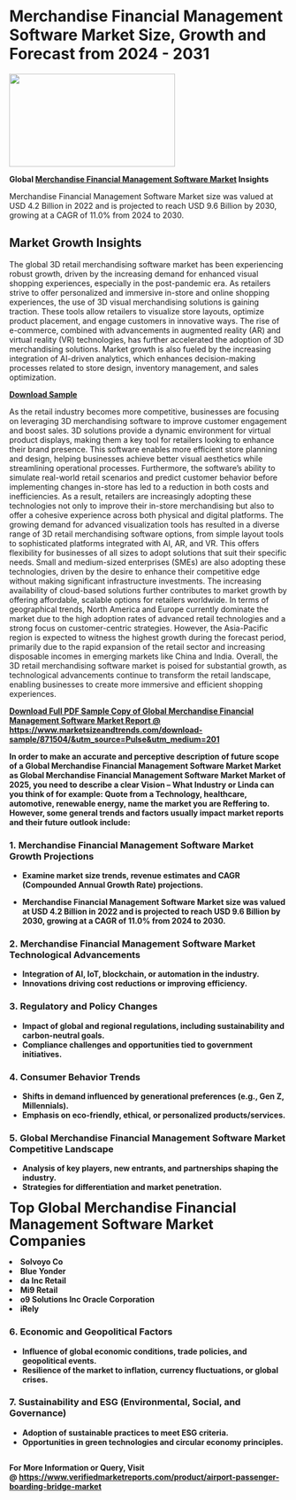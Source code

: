 <H1>Merchandise Financial Management Software Market Size, Growth and Forecast from 2024 - 2031</H1><img class="aligncenter size-medium wp-image-584254" src="https://thirdeyenews.in/wp-content/uploads/2024/09/Global-Market-Research-300x168.jpeg" alt="" width="300" height="168" /><p><strong>Global&nbsp;<a href="https://www.marketsizeandtrends.com/download-sample/871504/&amp;utm_source=Pulse&amp;utm_medium=201">Merchandise Financial Management Software Market</a> Insights</strong></p><p>Merchandise Financial Management Software Market size was valued at USD 4.2 Billion in 2022 and is projected to reach USD 9.6 Billion by 2030, growing at a CAGR of 11.0% from 2024 to 2030.</p><p><h2>Market Growth Insights</h2> <p>The global 3D retail merchandising software market has been experiencing robust growth, driven by the increasing demand for enhanced visual shopping experiences, especially in the post-pandemic era. As retailers strive to offer personalized and immersive in-store and online shopping experiences, the use of 3D visual merchandising solutions is gaining traction. These tools allow retailers to visualize store layouts, optimize product placement, and engage customers in innovative ways. The rise of e-commerce, combined with advancements in augmented reality (AR) and virtual reality (VR) technologies, has further accelerated the adoption of 3D merchandising solutions. Market growth is also fueled by the increasing integration of AI-driven analytics, which enhances decision-making processes related to store design, inventory management, and sales optimization.</p> <p><strong><a href="#">Download Sample</a></strong></p> <p>As the retail industry becomes more competitive, businesses are focusing on leveraging 3D merchandising software to improve customer engagement and boost sales. 3D solutions provide a dynamic environment for virtual product displays, making them a key tool for retailers looking to enhance their brand presence. This software enables more efficient store planning and design, helping businesses achieve better visual aesthetics while streamlining operational processes. Furthermore, the software’s ability to simulate real-world retail scenarios and predict customer behavior before implementing changes in-store has led to a reduction in both costs and inefficiencies. As a result, retailers are increasingly adopting these technologies not only to improve their in-store merchandising but also to offer a cohesive experience across both physical and digital platforms. The growing demand for advanced visualization tools has resulted in a diverse range of 3D retail merchandising software options, from simple layout tools to sophisticated platforms integrated with AI, AR, and VR. This offers flexibility for businesses of all sizes to adopt solutions that suit their specific needs. Small and medium-sized enterprises (SMEs) are also adopting these technologies, driven by the desire to enhance their competitive edge without making significant infrastructure investments. The increasing availability of cloud-based solutions further contributes to market growth by offering affordable, scalable options for retailers worldwide. In terms of geographical trends, North America and Europe currently dominate the market due to the high adoption rates of advanced retail technologies and a strong focus on customer-centric strategies. However, the Asia-Pacific region is expected to witness the highest growth during the forecast period, primarily due to the rapid expansion of the retail sector and increasing disposable incomes in emerging markets like China and India. Overall, the 3D retail merchandising software market is poised for substantial growth, as technological advancements continue to transform the retail landscape, enabling businesses to create more immersive and efficient shopping experiences.</p> <p><strong><a href="#"></p><p><span class=""><strong>Download Full PDF Sample Copy of Global Merchandise Financial Management Software Market Report</strong> @ <a href="https://www.marketsizeandtrends.com/download-sample/871504/&amp;utm_source=Pulse&amp;utm_medium=201" target="_blank">https://www.marketsizeandtrends.com/download-sample/871504/&amp;utm_source=Pulse&amp;utm_medium=201</a></span></p><p>In order to make an accurate and perceptive description of future scope of a Global&nbsp;Merchandise Financial Management Software Market Market as Global&nbsp;Merchandise Financial Management Software Market Market of 2025, you need to describe a clear Vision &ndash; What Industry or Linda can you think of for example: Quote from a Technology, healthcare, automotive, renewable energy, name the market you are Reffering to. However, some general trends and factors usually impact market reports and their future outlook include:</p><h3>1.&nbsp;<strong>Merchandise Financial Management Software Market Growth Projections</strong></h3><ul><li>Examine market size trends, revenue estimates and CAGR (Compounded Annual Growth Rate) projections.</li><li><p>Merchandise Financial Management Software Market size was valued at USD 4.2 Billion in 2022 and is projected to reach USD 9.6 Billion by 2030, growing at a CAGR of 11.0% from 2024 to 2030.</p></li></ul><h3>2.&nbsp;<strong>Merchandise Financial Management Software Market Technological Advancements</strong></h3><ul><li>Integration of AI, IoT, blockchain, or automation in the industry.</li><li>Innovations driving cost reductions or improving efficiency.</li></ul><h3>3.&nbsp;<strong>Regulatory and Policy Changes</strong></h3><ul><li>Impact of global and regional regulations, including sustainability and carbon-neutral goals.</li><li>Compliance challenges and opportunities tied to government initiatives.</li></ul><h3>4.&nbsp;<strong>Consumer Behavior Trends</strong></h3><ul><li>Shifts in demand influenced by generational preferences (e.g., Gen Z, Millennials).</li><li>Emphasis on eco-friendly, ethical, or personalized products/services.</li></ul><h3>5.&nbsp;<strong>Global Merchandise Financial Management Software Market Competitive Landscape</strong></h3><ul><li>Analysis of key players, new entrants, and partnerships shaping the industry.</li><li>Strategies for differentiation and market penetration.</li></ul><p data-pm-slice="1 1 []"><span style="color: inherit; font-family: inherit; font-size: 25px;">Top Global Merchandise Financial Management Software Market Companies</span></p><div class="" data-test-id=""><p><li>Solvoyo Co</li><li> Blue Yonder</li><li> da Inc Retail</li><li> Mi9 Retail</li><li> o9 Solutions Inc Oracle Corporation</li><li> iRely</li></p></div><h3>6.&nbsp;<strong>Economic and Geopolitical Factors</strong></h3><ul><li>Influence of global economic conditions, trade policies, and geopolitical events.</li><li>Resilience of the market to inflation, currency fluctuations, or global crises.</li></ul><h3>7.&nbsp;<strong>Sustainability and ESG (Environmental, Social, and Governance)</strong></h3><ul><li>Adoption of sustainable practices to meet ESG criteria.</li><li>Opportunities in green technologies and circular economy principles.</li></ul><h2><strong style="font-size: 14px;">For More Information or Query, Visit @&nbsp;</strong><a style="background-color: #ffffff; font-size: 14px;" href="https://www.marketsizeandtrends.com/report/merchandise-financial-management-software-market/" target="_blank">https://www.verifiedmarketreports.com/product/airport-passenger-boarding-bridge-market</a></h2>

